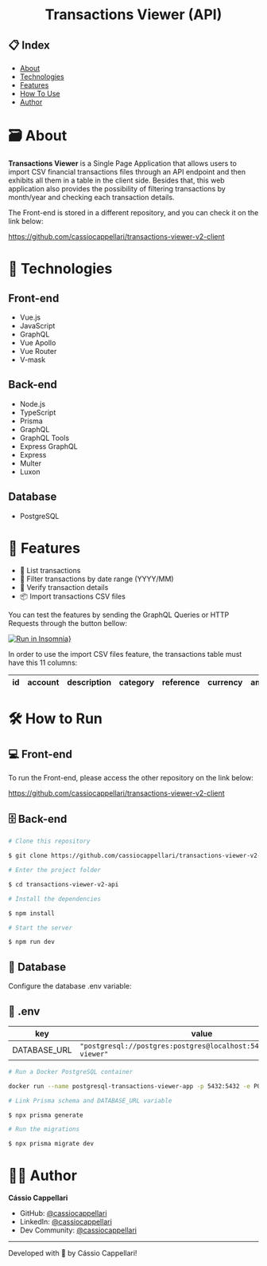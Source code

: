 <h1 align="center">Transactions Viewer (API)</h1>

## 📋 Index

- [About](#-about)
- [Technologies](#-technologies)
- [Features](#-features)
- [How To Use](#-how-to-use)
- [Author](#-author)

# 🗃 About

**Transactions Viewer** is a Single Page Application that allows users to import CSV financial transactions files through an API endpoint and then exhibits all them in a table in the client side. Besides that, this web application also provides the possibility of filtering transactions by month/year and checking each transaction details.

The Front-end is stored in a different repository, and you can check it on the link below:

https://github.com/cassiocappellari/transactions-viewer-v2-client

# 🤖 Technologies

## Front-end

- Vue.js
- JavaScript
- GraphQL
- Vue Apollo
- Vue Router
- V-mask

## Back-end

- Node.js
- TypeScript
- Prisma
- GraphQL
- GraphQL Tools
- Express GraphQL
- Express
- Multer
- Luxon

## Database

- PostgreSQL

# 🚀 Features

- 📃 List transactions
- 📆 Filter transactions by date range (YYYY/MM)
- 🔎 Verify transaction details
- 📦 Import transactions CSV files

You can test the features by sending the GraphQL Queries or HTTP Requests through the button bellow:

[![Run in Insomnia}](https://insomnia.rest/images/run.svg)](https://insomnia.rest/run/?label=transactions-viewer-app&uri=https%3A%2F%2Fraw.githubusercontent.com%2Fcassiocappellari%2Ftransactions-viewer-app%2Fmaster%2Fserver%2Ftransaction-viewer-collection.json)

In order to use the import CSV files feature, the transactions table must have this 11 columns:

| id 	| account 	| description 	| category 	| reference 	| currency 	| amount 	| status 	| transactionDate 	| createdAt 	| updatedAt 	|
|:--:	|:-------:	|:-----------:	|:--------:	|:---------:	|:--------:	|:------:	|:------:	|:---------------:	|:---------:	|:---------:	|

# 🛠 How to Run

## 💻 Front-end

To run the Front-end, please access the other repository on the link below:

https://github.com/cassiocappellari/transactions-viewer-v2-client

## 🗄 Back-end

```bash
# Clone this repository

$ git clone https://github.com/cassiocappellari/transactions-viewer-v2-api

# Enter the project folder

$ cd transactions-viewer-v2-api

# Install the dependencies

$ npm install

# Start the server

$ npm run dev
```

## 💽 Database

Configure the database .env variable:
## 🔑 .env

key|value
---|---
DATABASE_URL|`"postgresql://postgres:postgres@localhost:5432/transactions-viewer"`

```bash
# Run a Docker PostgreSQL container

docker run --name postgresql-transactions-viewer-app -p 5432:5432 -e POSTGRES_PASSWORD=postgres -d postgres

# Link Prisma schema and DATABASE_URL variable

$ npx prisma generate

# Run the migrations

$ npx prisma migrate dev
```

# 👨‍🚀 Author

**Cássio Cappellari**

- GitHub: [@cassiocappellari](https://github.com/cassiocappellari)
- LinkedIn: [@cassiocappellari](https://www.linkedin.com/in/cassiocappellari/)
- Dev Community: [@cassiocappellari](https://dev.to/cassiocappellari)

---

Developed with 🤍 by Cássio Cappellari!
